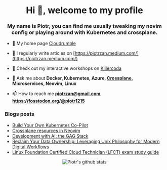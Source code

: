 <h1 align="center">Hi 👋, welcome to my profile</h1>
<h3 align="center">My name is Piotr, you can find me usually tweaking my novim config or playing around with Kubernetes and crossplane.</h3>

- 🔭 My home page [Cloudrumble](https://www.cloudrumble.net)

- 📝 I regularly write articles on [https://piotrzan.medium.com/](https://piotrzan.medium.com/)

- 🌱 Check out my interactive workshops on [Killercoda](https://www.killercoda.com/decoder)

- 💬 Ask me about **Docker, Kubernetes, Azure, [Crossplane](https://crossplane.io/), Microservices, Neovim, Linux**

- 📫 How to reach me **piotrzan@gmail.com**, **https://fosstodon.org/@piotr1215**

### Blogs posts

<!-- BLOG-POST-LIST:START -->
- [Build Your Own Kubernetes Co-Pilot](https://itnext.io/build-your-own-kubernetes-co-pilot-53e4d6af6a8f?source=rss-3c5c31a7d1d7------2)
- [Crossplane resources in Neovim](https://piotrzan.medium.com/crossplane-resources-in-neovim-4d47e50c531f?source=rss-3c5c31a7d1d7------2)
- [Development with AI: the GAG Stack](https://itnext.io/development-with-ai-the-gag-stack-f96b3bb4b02b?source=rss-3c5c31a7d1d7------2)
- [Reclaim Your Data Ownership: Leveraging Unix Philosophy for Modern Digital Workflows](https://itnext.io/reclaim-your-data-ownership-leveraging-unix-philosophy-for-modern-digital-workflows-25491f6da35d?source=rss-3c5c31a7d1d7------2)
- [Linux Foundation Certified Cloud Technician &lpar;LFCT&rpar; exam study guide](https://itnext.io/linux-foundation-certified-cloud-technician-lfct-exam-study-guide-41506a8d3822?source=rss-3c5c31a7d1d7------2)
<!-- BLOG-POST-LIST:END -->

<p align="center">
  <img
  src="https://github-readme-stats.vercel.app/api?username=piotr1215&count_private=true" alt="Piotr's github stats">
</p>
